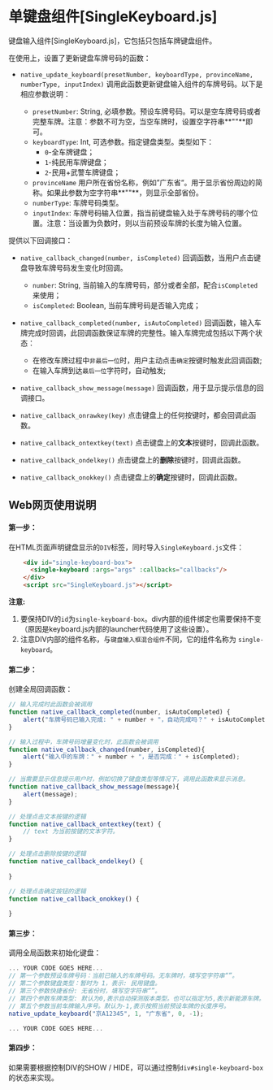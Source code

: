 
# 单键盘组件[SingleKeyboard.js]

键盘输入组件[SingleKeyboard.js]，它包括只包括车牌键盘组件。

在使用上，设置了更新键盘车牌号码的函数：

- `native_update_keyboard(presetNumber, keyboardType, provinceName, numberType, inputIndex)` 调用此函数更新键盘输入组件的车牌号码。以下是相应参数说明：

    * `presetNumber`: String, 必填参数。预设车牌号码。可以是空车牌号码或者完整车牌。注意：参数不可为空，当空车牌时，设置空字符串**""**即可。
    * `keyboardType`: Int, 可选参数。指定键盘类型。类型如下：
        - `0`-全车牌键盘；
        - `1`-纯民用车牌键盘；
        - `2`-民用+武警车牌键盘；
    * `provinceName` 用户所在省份名称，例如”广东省“。用于显示省份周边的简称。如果此参数为空字符串**""**，则显示全部省份。

    - `numberType`: 车牌号码类型。
    - `inputIndex`: 车牌号码输入位置，指当前键盘输入处于车牌号码的哪个位置。注意：当设置为负数时，则以当前预设车牌的长度为输入位置。

提供以下回调接口：

- `native_callback_changed(number, isCompleted)` 回调函数，当用户点击键盘导致车牌号码发生变化时回调。
    * `number`: String, 当前输入的车牌号码，部分或者全部，配合`isCompleted`来使用；
    * `isCompleted`: Boolean, 当前车牌号码是否输入完成；

- `native_callback_completed(number, isAutoCompleted)` 回调函数，输入车牌完成时回调，此回调函数保证车牌的完整性。输入车牌完成包括以下两个状态：
    * 在修改车牌过程中`非最后一位`时，用户主动点击`确定`按键时触发此回调函数;
    * 在输入车牌到达`最后一位`字符时，自动触发;

- `native_callback_show_message(message)` 回调函数，用于显示提示信息的回调接口。

- `native_callback_onrawkey(key)` 点击键盘上的任何按键时，都会回调此函数。

- `native_callback_ontextkey(text)` 点击键盘上的**文本**按键时，回调此函数。

- `native_callback_ondelkey()` 点击键盘上的**删除**按键时，回调此函数。

- `native_callback_onokkey()` 点击键盘上的**确定**按键时，回调此函数。
    
## Web网页使用说明

#### 第一步：

在HTML页面声明键盘显示的`DIV`标签，同时导入`SingleKeyboard.js`文件：

```html
    <div id="single-keyboard-box">
      <single-keyboard :args="args" :callbacks="callbacks"/>
    </div>
    <script src="SingleKeyboard.js"></script>
```

**注意:**

1. 要保持DIV的`id`为`single-keyboard-box`。div内部的组件绑定也需要保持不变（原因是keyboard.js内部的launcher代码使用了这些设置）。
1. 注意DIV内部的组件名称，与`键盘输入框混合组件`不同，它的组件名称为 `single-keyboard`。

#### 第二步：

创建全局回调函数：

```javascript
// 输入完成时此函数会被调用
function native_callback_completed(number, isAutoCompleted) {
    alert("车牌号码已输入完成: " + number + "，自动完成吗？" + isAutoCompleted);
}

// 输入过程中，车牌号码增量变化时，此函数会被调用
function native_callback_changed(number, isCompleted){
    alert("输入中的车牌：" + number + "，是否完成：" + isCompleted);
}

// 当需要显示信息提示用户时，例如切换了键盘类型等情况下，调用此函数来显示消息。
function native_callback_show_message(message){
    alert(message);
}

// 处理点击文本按键的逻辑
function native_callback_ontextkey(text) {
    // text 为当前按键的文本字符。
}

// 处理点击删除按键的逻辑
function native_callback_ondelkey() {
    
}

// 处理点击确定按钮的逻辑
function native_callback_onokkey() {
    
}
```

#### 第三步：

调用全局函数来初始化键盘：

```javascript
... YOUR CODE GOES HERE...
// 第一个参数预设车牌号码：当前已输入的车牌号码。无车牌时，填写空字符串“”。
// 第二个参数键盘类型：暂时为 1，表示: 民用键盘。
// 第三个参数快捷省份: 无省份时，填写空字符串“”。
// 第四个参数车牌类型: 默认为0,表示自动探测版本类型。也可以指定为5,表示新能源车牌。
// 第五个参数当前车牌输入序号。默认为-1,表示按照当前预设车牌的长度序号。
native_update_keyboard("京A12345", 1, "广东省", 0, -1);

... YOUR CODE GOES HERE...
```

#### 第四步：

如果需要根据控制DIV的SHOW / HIDE，可以通过控制`div#single-keyboard-box`的状态来实现。
